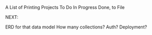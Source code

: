 A List of Printing Projects
To Do
In Progress
Done, to File

NEXT:

ERD for that data model
How many collections? 
Auth?
Deployment?